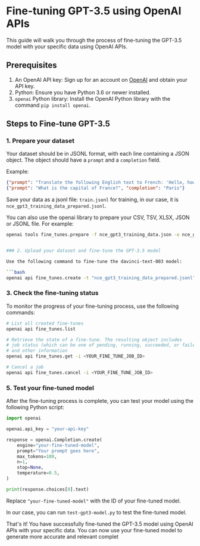 # Fine-tuning GPT-3.5 using OpenAI APIs

This guide will walk you through the process of fine-tuning the GPT-3.5 model with your specific data using OpenAI APIs.

## Prerequisites

1. An OpenAI API key: Sign up for an account on [OpenAI](https://beta.openai.com/signup) and obtain your API key.
2. Python: Ensure you have Python 3.6 or newer installed.
3. `openai` Python library: Install the OpenAI Python library with the command `pip install openai`.

## Steps to Fine-tune GPT-3.5

### 1. Prepare your dataset

Your dataset should be in JSONL format, with each line containing a JSON object. The object should have a `prompt` and a `completion` field.

Example:

```json
{"prompt": "Translate the following English text to French: 'Hello, how are you?'", "completion": "Bonjour, comment ça va ?"}
{"prompt": "What is the capital of France?", "completion": "Paris"}
```

Save your data as a jsonl file: `train.jsonl` for training, in our case, it is `nce_gpt3_training_data_prepared.jsonl`.

You can also use the openai library to prepare your CSV, TSV, XLSX, JSON or JSONL file. For example:

```bash
openai tools fine_tunes.prepare -f nce_gpt3_training_data.json -o nce_gpt3_training_data_prepared.jsonl


### 2. Upload your dataset and fine-tune the GPT-3.5 model

Use the following command to fine-tune the davinci-text-003 model:

```bash
openai api fine_tunes.create -t "nce_gpt3_training_data_prepared.jsonl" -m davinci
```

### 3. Check the fine-tuning status

To monitor the progress of your fine-tuning process, use the following commands:

```bash
# List all created fine-tunes
openai api fine_tunes.list

# Retrieve the state of a fine-tune. The resulting object includes
# job status (which can be one of pending, running, succeeded, or failed)
# and other information
openai api fine_tunes.get -i <YOUR_FINE_TUNE_JOB_ID>

# Cancel a job
openai api fine_tunes.cancel -i <YOUR_FINE_TUNE_JOB_ID>
```

### 5. Test your fine-tuned model

After the fine-tuning process is complete, you can test your model using the following Python script:

```python
import openai

openai.api_key = "your-api-key"

response = openai.Completion.create(
    engine="your-fine-tuned-model",
    prompt="Your prompt goes here",
    max_tokens=100,
    n=1,
    stop=None,
    temperature=0.5,
)

print(response.choices[0].text)
```

Replace `"your-fine-tuned-model"` with the ID of your fine-tuned model.

In our case, you can run `test-gpt3-model.py` to test the fine-tuned model.

That's it! You have successfully fine-tuned the GPT-3.5 model using OpenAI APIs with your specific data. You can now use your fine-tuned model to generate more accurate and relevant complet
